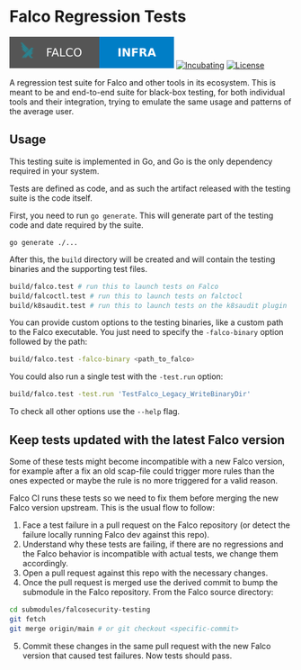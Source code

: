 # Falco Regression Tests

[![Falco Infra Repository](https://github.com/falcosecurity/evolution/blob/main/repos/badges/falco-infra-blue.svg)](https://github.com/falcosecurity/evolution/blob/main/REPOSITORIES.md#infra-scope) [![Incubating](https://img.shields.io/badge/status-incubating-orange?style=for-the-badge)](https://github.com/falcosecurity/evolution/blob/main/REPOSITORIES.md#incubating) [![License](https://img.shields.io/github/license/falcosecurity/testing?style=for-the-badge)](./LICENSE)

A regression test suite for Falco and other tools in its ecosystem.
This is meant to be and end-to-end suite for black-box testing, for both individual tools and their integration, trying to emulate the same usage and patterns of the average user.

## Usage

This testing suite is implemented in Go, and Go is the only dependency required in your system.

Tests are defined as code, and as such the artifact released with the testing suite is the code itself.

First, you need to run `go generate`. This will generate part of the testing code and date required by the suite.

```
go generate ./...
```

After this, the `build` directory will be created and will contain the testing binaries and the supporting test files.

```bash
build/falco.test # run this to launch tests on Falco
build/falcoctl.test # run this to launch tests on falctocl
build/k8saudit.test # run this to launch tests on the k8saudit plugin
```

You can provide custom options to the testing binaries, like a custom path to the Falco executable. You just need to specify the `-falco-binary` option followed by the path:

```bash
build/falco.test -falco-binary <path_to_falco>
```

You could also run a single test with the `-test.run` option:

```bash
build/falco.test -test.run 'TestFalco_Legacy_WriteBinaryDir'
```

To check all other options use the `--help` flag.

## Keep tests updated with the latest Falco version

Some of these tests might become incompatible with a new Falco version, for example after a fix an old scap-file could trigger more rules than the ones expected or maybe the rule is no more triggered for a valid reason.

Falco CI runs these tests so we need to fix them before merging the new Falco version upstream. This is the usual flow to follow:

1. Face a test failure in a pull request on the Falco repository (or detect the failure locally running Falco dev against this repo).
2. Understand why these tests are failing, if there are no regressions and the Falco behavior is incompatible with actual tests, we change them accordingly.
3. Open a pull request against this repo with the necessary changes.
4. Once the pull request is merged use the derived commit to bump the submodule in the Falco repository.
From the Falco source directory:

 ```bash
 cd submodules/falcosecurity-testing
 git fetch
 git merge origin/main # or git checkout <specific-commit>
 ```

5. Commit these changes in the same pull request with the new Falco version that caused test failures. Now tests should pass.
